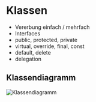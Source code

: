 Klassen
=======

* Vererbung einfach / mehrfach
* Interfaces
* public, protected, private
* virtual, override, final, const
* default, delete
* delegation


Klassendiagramm
---------------
![Klassendiagramm](https://raw.github.com/daniel-j-h/cpp11-workshop/master/60-MehrKlassen/Klassendiagramm.png)
